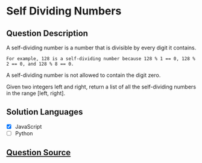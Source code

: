 # Self Dividing Numbers

## Question Description

A self-dividing number is a number that is divisible by every digit it contains.

    For example, 128 is a self-dividing number because 128 % 1 == 0, 128 % 2 == 0, and 128 % 8 == 0.

A self-dividing number is not allowed to contain the digit zero.

Given two integers left and right, return a list of all the self-dividing numbers in the range [left, right].

## Solution Languages

- [x] JavaScript
- [ ] Python

## [Question Source](https://leetcode.com/problems/self-dividing-numbers)
